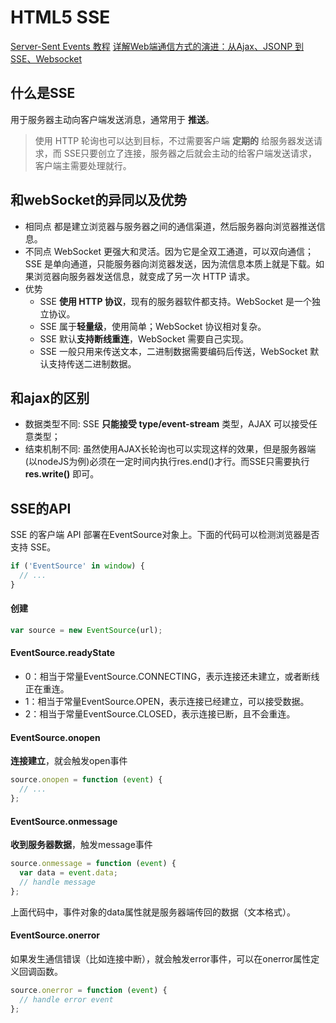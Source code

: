 # HTML5 SSE
[Server-Sent Events 教程](https://www.ruanyifeng.com/blog/2017/05/server-sent_events.html)
[详解Web端通信方式的演进：从Ajax、JSONP 到 SSE、Websocket](https://juejin.im/entry/59b78393f265da066c22e9d3)
## 什么是SSE
用于服务器主动向客户端发送消息，通常用于 **推送**。

> 使用 HTTP 轮询也可以达到目标，不过需要客户端 **定期的** 给服务器发送请求，而 SSE只要创立了连接，服务器之后就会主动的给客户端发送请求，客户端主需要处理就行。

## 和webSocket的异同以及优势
- 相同点
都是建立浏览器与服务器之间的通信渠道，然后服务器向浏览器推送信息。
- 不同点
WebSocket 更强大和灵活。因为它是全双工通道，可以双向通信；SSE 是单向通道，只能服务器向浏览器发送，因为流信息本质上就是下载。如果浏览器向服务器发送信息，就变成了另一次 HTTP 请求。
- 优势
	+ SSE **使用 HTTP 协议**，现有的服务器软件都支持。WebSocket 是一个独立协议。
	+ SSE 属于**轻量级**，使用简单；WebSocket 协议相对复杂。
	+ SSE 默认**支持断线重连**，WebSocket 需要自己实现。
	+ SSE 一般只用来传送文本，二进制数据需要编码后传送，WebSocket 默认支持传送二进制数据。
## 和ajax的区别
-  数据类型不同: SSE **只能接受 type/event-stream** 类型，AJAX 可以接受任意类型；
- 结束机制不同: 虽然使用AJAX长轮询也可以实现这样的效果，但是服务器端(以nodeJS为例)必须在一定时间内执行res.end()才行。而SSE只需要执行**res.write()** 即可。
## SSE的API
SSE 的客户端 API 部署在EventSource对象上。下面的代码可以检测浏览器是否支持 SSE。
```js
if ('EventSource' in window) {
  // ...
}
```
#### 创建
```js
var source = new EventSource(url);
```
#### EventSource.readyState
- 0：相当于常量EventSource.CONNECTING，表示连接还未建立，或者断线正在重连。
- 1：相当于常量EventSource.OPEN，表示连接已经建立，可以接受数据。
- 2：相当于常量EventSource.CLOSED，表示连接已断，且不会重连。
#### EventSource.onopen
**连接建立**，就会触发open事件

```js
source.onopen = function (event) {
  // ...
};
```
#### EventSource.onmessage
**收到服务器数据**，触发message事件

```js
source.onmessage = function (event) {
  var data = event.data;
  // handle message
};
```
上面代码中，事件对象的data属性就是服务器端传回的数据（文本格式）。
#### EventSource.onerror
如果发生通信错误（比如连接中断），就会触发error事件，可以在onerror属性定义回调函数。
```js
source.onerror = function (event) {
  // handle error event
};
```


